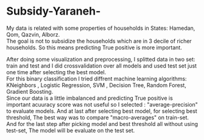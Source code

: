 # Subsidy-Yaraneh-
<p>
My data is related with some properties of households in States: Hamedan, Qom, Qazvin, Alborz.<br>
The goal is not to subsidize the households which are in 3 decile of richer households. So this means predicting True positive is more important.
</p>
<p>
After doing some visualization and preprocessing, I splitted data in two set: train and test and I did crossvalidation over all models and used test set just one time after selecting the best model.<br> 
For this binary classification I tried diffrent machine learning algorithms: KNeighbors , Logistic Regression, SVM , Decision Tree, Random Forest, Gradient Boosting.<br>
Since our data is a little imbalanced and predicting True positive is important acuuracy score was not useful so I selected : "average-precision" to evaluate models. And at last after selecting best model, for selecting best threshold, The best way was to compare "macro-averages" on train-set.<br>
And for the last step after picking model and best threshold all without using test-set, The model will be evaluate on the test set.
</p>
